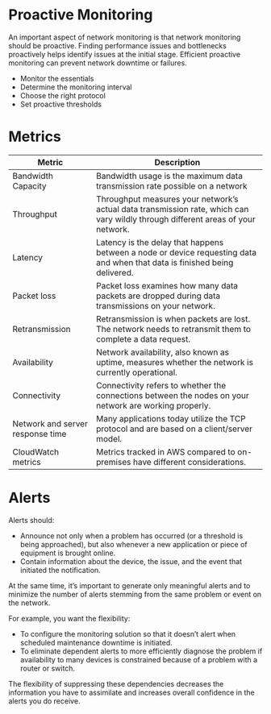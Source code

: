 # Proactive Monitoring
An important aspect of network monitoring is that network monitoring should be proactive. Finding performance issues and bottlenecks proactively helps identify issues at the initial stage. Efficient proactive monitoring can prevent network downtime or failures.
- Monitor the essentials
- Determine the monitoring interval
- Choose the right protocol
- Set proactive thresholds

# Metrics

| Metric                           | Description                                                                                                                      |
|----------------------------------|----------------------------------------------------------------------------------------------------------------------------------|
| Bandwidth Capacity               | Bandwidth usage is the maximum data transmission rate possible on a network                                                      |
| Throughput                       | Throughput measures your network’s actual data transmission rate, which can vary wildly through different areas of your network. |
| Latency                          | Latency is the delay that happens between a node or device requesting data and when that data is finished being delivered.       |
| Packet loss                      | Packet loss examines how many data packets are dropped during data transmissions on your network.                                |
| Retransmission                   | Retransmission is when packets are lost. The network needs to retransmit them to complete a data request.                        |
| Availability                     | Network availability, also known as uptime, measures whether the network is currently operational.                               |
| Connectivity                     | Connectivity refers to whether the connections between the nodes on your network are working properly.                           |
| Network and server response time | Many applications today utilize the TCP protocol and are based on a client/server model.                                         |
| CloudWatch metrics               | Metrics tracked in AWS compared to on-premises have different considerations.                                                    |

# Alerts

Alerts should:
- Announce not only when a problem has occurred (or a threshold is being approached), but also whenever a new application or piece of equipment is brought online. 
- Contain information about the device, the issue, and the event that initiated the notification.

At the same time, it’s important to generate only meaningful alerts and to minimize the number of alerts stemming from the same problem or event on the network.

For example, you want the flexibility:
- To configure the monitoring solution so that it doesn’t alert when scheduled maintenance downtime is initiated. 
- To eliminate dependent alerts to more efficiently diagnose the problem if availability to many devices is constrained because of a problem with a router or switch. 

The flexibility of suppressing these dependencies decreases the information you have to assimilate and increases overall confidence in the alerts you do receive.

